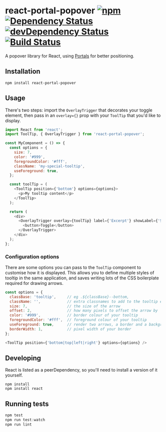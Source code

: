 # react-portal-popover [![npm](https://img.shields.io/npm/v/react-portal-popover.svg)](https://www.npmjs.com/package/react-portal-popover) [![Dependency Status](https://david-dm.org/springload/react-portal-popover.svg)](https://david-dm.org/springload/react-portal-popover) [![devDependency Status](https://david-dm.org/springload/react-portal-popover/dev-status.svg)](https://david-dm.org/springload/react-portal-popover#info=devDependencies) [![Build Status](https://travis-ci.org/springload/react-portal-popover.svg?branch=master)](https://travis-ci.org/springload/react-portal-popover)

A popover library for React, using [Portals](https://github.com/tajo/react-portal) for better positioning.

## Installation

```
npm install react-portal-popover
```

## Usage

There's two steps: import the `OverlayTrigger` that decorates your toggle element,
then pass in an `overlay={}` prop with your `ToolTip` that you'd like to display.

```js
import React from 'react';
import ToolTip, { OverlayTrigger } from 'react-portal-popover';

const MyComponent = () => {
  const options = {
    size: 7,
    color: '#999',
    foregroundColor: '#fff',
    className: 'my-special-tooltip',
    useForeground: true,
  };

  const toolTip = (
    <ToolTip position={'bottom'} options={options}>
      <p>My tooltip content</p>
    </ToolTip>
  );

  return (
    <div>
      <OverlayTrigger overlay={toolTip} label={'Excerpt'} showLabel={'Show'} hideLabel={'Hide'}>
        <button>Toggle</button>
      </OverlayTrigger>
    </div>
  );
};
```

### Configuration options

There are some options you can pass to the `ToolTip` component to customise how
it is displayed. This allows you to define multiple styles of tooltip in the same
application, and saves writing lots of the CSS boilerplate required for drawing arrows.

```js
const options = {
  classBase: 'tooltip',     // eg .${classBase}--bottom,
  className: '',            // extra classnames to add to the tooltip element
  size: 7,                  // the size of the arrow
  offset: 2,                // how many pixels to offset the arrow by
  color: '#999',            // border colour of your tooltip
  foregroundColor: '#fff',  // foreground colour of your tooltip
  useForeground: true,      // render two arrows, a border and a background.
  borderWidth: 1,           // pixel width of your border
};

<ToolTip position={'bottom|top|left|right'} options={options} />
```


## Developing

React is listed as a peerDependency, so you'll need to install a version of it yourself.

```
npm install
npm install react
```

## Running tests

```js
npm test
npm run test:watch
npm run lint
```
